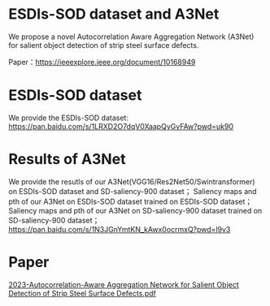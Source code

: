 
# ESDIs-SOD dataset and A3Net
We propose a novel Autocorrelation Aware Aggregation Network (A3Net) for salient object detection of strip steel surface defects.

Paper：https://ieeexplore.ieee.org/document/10168949


# ESDIs-SOD dataset
We provide the ESDIs-SOD dataset:
https://pan.baidu.com/s/1LRXD2O7dqV0XaapQyGvFAw?pwd=uk90 

# Results of A3Net
We provide the resutls of our A3Net(VGG16/Res2Net50/Swintransformer) on ESDIs-SOD dataset and SD-saliency-900 dataset；
Saliency maps and pth of our A3Net on ESDIs-SOD dataset trained on ESDIs-SOD dataset； 
Saliency maps and pth of our A3Net on SD-saliency-900 dataset trained on SD-saliency-900 dataset；
https://pan.baidu.com/s/1N3JGnYmtKN_kAwx0ocrmxQ?pwd=l9v3 

# Paper

[2023-Autocorrelation-Aware Aggregation Network for Salient Object Detection of Strip Steel Surface Defects.pdf](https://github.com/VDT-2048/A3Net/files/13699191/2023-Autocorrelation-Aware.Aggregation.Network.for.Salient.Object.Detection.of.Strip.Steel.Surface.Defects.pdf)
